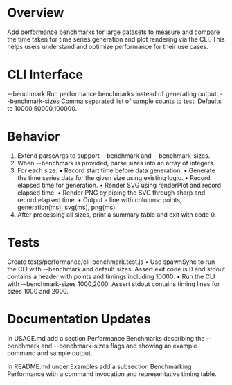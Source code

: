 # Overview

Add performance benchmarks for large datasets to measure and compare the time taken for time series generation and plot rendering via the CLI. This helps users understand and optimize performance for their use cases.

# CLI Interface

--benchmark    Run performance benchmarks instead of generating output.
--benchmark-sizes    Comma separated list of sample counts to test. Defaults to 10000,50000,100000.

# Behavior

1. Extend parseArgs to support --benchmark and --benchmark-sizes.
2. When --benchmark is provided, parse sizes into an array of integers.
3. For each size:
   • Record start time before data generation.
   • Generate the time series data for the given size using existing logic.
   • Record elapsed time for generation.
   • Render SVG using renderPlot and record elapsed time.
   • Render PNG by piping the SVG through sharp and record elapsed time.
   • Output a line with columns: points, generation(ms), svg(ms), png(ms).
4. After processing all sizes, print a summary table and exit with code 0.

# Tests

Create tests/performance/cli-benchmark.test.js
• Use spawnSync to run the CLI with --benchmark and default sizes. Assert exit code is 0 and stdout contains a header with points and timings including 10000.
• Run the CLI with --benchmark-sizes 1000,2000. Assert stdout contains timing lines for sizes 1000 and 2000.

# Documentation Updates

In USAGE.md add a section Performance Benchmarks describing the --benchmark and --benchmark-sizes flags and showing an example command and sample output.

In README.md under Examples add a subsection Benchmarking Performance with a command invocation and representative timing table.